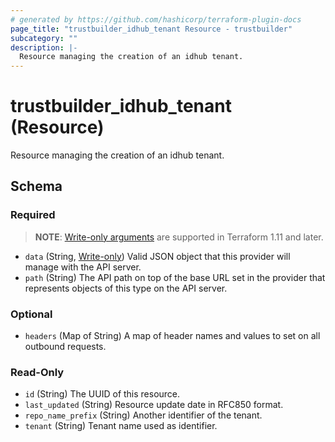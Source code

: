 ```yaml
---
# generated by https://github.com/hashicorp/terraform-plugin-docs
page_title: "trustbuilder_idhub_tenant Resource - trustbuilder"
subcategory: ""
description: |-
  Resource managing the creation of an idhub tenant.
---
```


# trustbuilder_idhub_tenant (Resource)

Resource managing the creation of an idhub tenant.



<!-- schema generated by tfplugindocs -->
## Schema

### Required

> **NOTE**: [Write-only arguments](https://developer.hashicorp.com/terraform/language/resources/ephemeral#write-only-arguments) are supported in Terraform 1.11 and later.

- `data` (String, [Write-only](https://developer.hashicorp.com/terraform/language/resources/ephemeral#write-only-arguments)) Valid JSON object that this provider will manage with the API server.
- `path` (String) The API path on top of the base URL set in the provider that represents objects of this type on the API server.

### Optional

- `headers` (Map of String) A map of header names and values to set on all outbound requests.

### Read-Only

- `id` (String) The UUID of this resource.
- `last_updated` (String) Resource update date in RFC850 format.
- `repo_name_prefix` (String) Another identifier of the tenant.
- `tenant` (String) Tenant name used as identifier.
